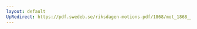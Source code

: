 ```yaml
---
layout: default
UpRedirect: https://pdf.swedeb.se/riksdagen-motions-pdf/1868/mot_1868__ak__00195.pdf
---
```

